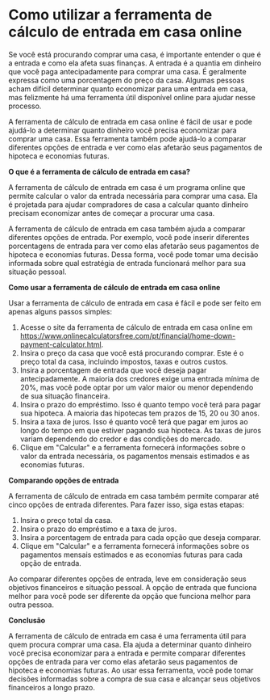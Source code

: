 Como utilizar a ferramenta de cálculo de entrada em casa online
===============================================================

Se você está procurando comprar uma casa, é importante entender o que é a entrada e como ela afeta suas finanças. A entrada é a quantia em dinheiro que você paga antecipadamente para comprar uma casa. É geralmente expressa como uma porcentagem do preço da casa. Algumas pessoas acham difícil determinar quanto economizar para uma entrada em casa, mas felizmente há uma ferramenta útil disponível online para ajudar nesse processo.

A ferramenta de cálculo de entrada em casa online é fácil de usar e pode ajudá-lo a determinar quanto dinheiro você precisa economizar para comprar uma casa. Essa ferramenta também pode ajudá-lo a comparar diferentes opções de entrada e ver como elas afetarão seus pagamentos de hipoteca e economias futuras.

**O que é a ferramenta de cálculo de entrada em casa?**

A ferramenta de cálculo de entrada em casa é um programa online que permite calcular o valor da entrada necessária para comprar uma casa. Ela é projetada para ajudar compradores de casa a calcular quanto dinheiro precisam economizar antes de começar a procurar uma casa.

A ferramenta de cálculo de entrada em casa também ajuda a comparar diferentes opções de entrada. Por exemplo, você pode inserir diferentes porcentagens de entrada para ver como elas afetarão seus pagamentos de hipoteca e economias futuras. Dessa forma, você pode tomar uma decisão informada sobre qual estratégia de entrada funcionará melhor para sua situação pessoal.

**Como usar a ferramenta de cálculo de entrada em casa online**

Usar a ferramenta de cálculo de entrada em casa é fácil e pode ser feito em apenas alguns passos simples:

1. Acesse o site da ferramenta de cálculo de entrada em casa online em <https://www.onlinecalculatorsfree.com/pt/financial/home-down-payment-calculator.html>.
2. Insira o preço da casa que você está procurando comprar. Este é o preço total da casa, incluindo impostos, taxas e outros custos.
3. Insira a porcentagem de entrada que você deseja pagar antecipadamente. A maioria dos credores exige uma entrada mínima de 20%, mas você pode optar por um valor maior ou menor dependendo de sua situação financeira.
4. Insira o prazo do empréstimo. Isso é quanto tempo você terá para pagar sua hipoteca. A maioria das hipotecas tem prazos de 15, 20 ou 30 anos.
5. Insira a taxa de juros. Isso é quanto você terá que pagar em juros ao longo do tempo em que estiver pagando sua hipoteca. As taxas de juros variam dependendo do credor e das condições do mercado.
6. Clique em "Calcular" e a ferramenta fornecerá informações sobre o valor da entrada necessária, os pagamentos mensais estimados e as economias futuras.

**Comparando opções de entrada**

A ferramenta de cálculo de entrada em casa também permite comparar até cinco opções de entrada diferentes. Para fazer isso, siga estas etapas:

1. Insira o preço total da casa.
2. Insira o prazo do empréstimo e a taxa de juros.
3. Insira a porcentagem de entrada para cada opção que deseja comparar.
4. Clique em "Calcular" e a ferramenta fornecerá informações sobre os pagamentos mensais estimados e as economias futuras para cada opção de entrada.

Ao comparar diferentes opções de entrada, leve em consideração seus objetivos financeiros e situação pessoal. A opção de entrada que funciona melhor para você pode ser diferente da opção que funciona melhor para outra pessoa.

**Conclusão**

A ferramenta de cálculo de entrada em casa é uma ferramenta útil para quem procura comprar uma casa. Ela ajuda a determinar quanto dinheiro você precisa economizar para a entrada e permite comparar diferentes opções de entrada para ver como elas afetarão seus pagamentos de hipoteca e economias futuras. Ao usar essa ferramenta, você pode tomar decisões informadas sobre a compra de sua casa e alcançar seus objetivos financeiros a longo prazo.